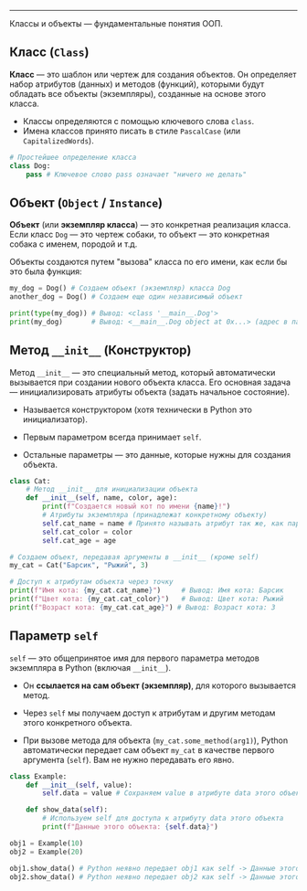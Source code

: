 -- -
Классы и объекты — фундаментальные понятия ООП.
## Класс (`Class`)

**Класс** — это шаблон или чертеж для создания объектов. Он определяет набор атрибутов (данных) и методов (функций), которыми будут обладать все объекты (экземпляры), созданные на основе этого класса.

*   Классы определяются с помощью ключевого слова `class`.
*   Имена классов принято писать в стиле `PascalCase` (или `CapitalizedWords`).

```python
# Простейшее определение класса
class Dog:
    pass # Ключевое слово pass означает "ничего не делать"
```

## Объект (`Object` / `Instance`)

**Объект** (или **экземпляр класса**) — это конкретная реализация класса. Если класс `Dog` — это чертеж собаки, то объект — это конкретная собака с именем, породой и т.д.

Объекты создаются путем "вызова" класса по его имени, как если бы это была функция:
```python
my_dog = Dog() # Создаем объект (экземпляр) класса Dog
another_dog = Dog() # Создаем еще один независимый объект

print(type(my_dog)) # Вывод: <class '__main__.Dog'>
print(my_dog)       # Вывод: <__main__.Dog object at 0x...> (адрес в памяти)
```

## Метод `__init__` (Конструктор)

Метод `__init__` — это специальный метод, который автоматически вызывается при создании нового объекта класса. Его основная задача — инициализировать атрибуты объекта (задать начальное состояние).

- Называется конструктором (хотя технически в Python это инициализатор).
    
- Первым параметром всегда принимает `self`.
    
- Остальные параметры — это данные, которые нужны для создания объекта.
```python
class Cat:
    # Метод __init__ для инициализации объекта
    def __init__(self, name, color, age):
        print(f"Создается новый кот по имени {name}!")
        # Атрибуты экземпляра (принадлежат конкретному объекту)
        self.cat_name = name # Принято называть атрибут так же, как параметр
        self.cat_color = color
        self.cat_age = age

# Создаем объект, передавая аргументы в __init__ (кроме self)
my_cat = Cat("Барсик", "Рыжий", 3)

# Доступ к атрибутам объекта через точку
print(f"Имя кота: {my_cat.cat_name}")     # Вывод: Имя кота: Барсик
print(f"Цвет кота: {my_cat.cat_color}")   # Вывод: Цвет кота: Рыжий
print(f"Возраст кота: {my_cat.cat_age}") # Вывод: Возраст кота: 3
```

## Параметр `self`

`self` — это общепринятое имя для первого параметра методов экземпляра в Python (включая `__init__`).

- Он **ссылается на сам объект (экземпляр)**, для которого вызывается метод.
    
- Через `self` мы получаем доступ к атрибутам и другим методам этого конкретного объекта.
    
- При вызове метода для объекта (`my_cat.some_method(arg1)`), Python автоматически передает сам объект `my_cat` в качестве первого аргумента (`self`). Вам не нужно передавать его явно.
```python
class Example:
    def __init__(self, value):
        self.data = value # Сохраняем value в атрибуте data этого объекта

    def show_data(self):
        # Используем self для доступа к атрибуту data этого объекта
        print(f"Данные этого объекта: {self.data}")

obj1 = Example(10)
obj2 = Example(20)

obj1.show_data() # Python неявно передает obj1 как self -> Данные этого объекта: 10
obj2.show_data() # Python неявно передает obj2 как self -> Данные этого объекта: 20
```
